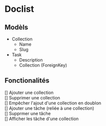 # Doclist

## Modèls 
- Collection    
  - Name  
  - Slug
- Task
  - Description
  - Collection (ForeignKey)

## Fonctionalités

[] Ajouter une collection  
[] Supprimer une collection  
[] Empêcher l'ajout d'une collection en doublon  
[] Ajouter une tâche (reliée à une collection)  
[] Supprmer une tâche  
[] Afficher les tâche d'une collection 

